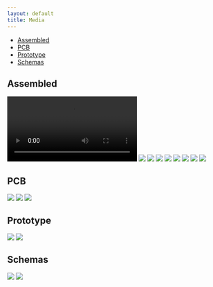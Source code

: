 ```yaml
---
layout: default
title: Media
---
```


- [Assembled](#assembled)
- [PCB](#pcb)
- [Prototype](#prototype)
- [Schemas](#schemas)

## Assembled

<video controls="controls" class="img-full" cover="./assets/media/assembled/front.jpeg">
  <source src="./assets/media/assembled/usage-demo.mov">
</video>

<img src="./assets/media/assembled/front-on.jpeg" class="img-full" />

<img src="./assets/media/assembled/front-side-on.jpeg" class="img-full" />

<img src="./assets/media/assembled/front-side-2-on.jpeg" class="img-full" />

<img src="./assets/media/assembled/back-on.jpeg" class="img-full" />

<img src="./assets/media/assembled/front.jpeg" class="img-full" />

<img src="./assets/media/assembled/back.jpeg" class="img-full" />

<img src="./assets/media/assembled/open-front.jpeg" class="img-full" />

<img src="./assets/media/assembled/open-back.jpeg" class="img-full" />

## PCB

<img src="./assets/media/wip/assembled-pcb-front.jpeg" class="img-full" />

<img src="./assets/media/wip/assembled-pcb-back.jpeg" class="img-full" />

<img src="./assets/media/assembled/spinner.jpeg" class="img-full" />

## Prototype

<img src="./assets/media/wip/prototype.jpeg" class="img-full" />

<img src="./assets/media/wip/prototype-pcb.jpeg" class="img-full" />

## Schemas

<img src="./assets/KiCad/schema.png" class="img-full" />

<img src="./assets/KiCad/pcb.png" class="img-full" />